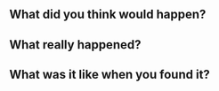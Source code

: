 ## What did you think would happen?

## What really happened?

## What was it like when you found it?
